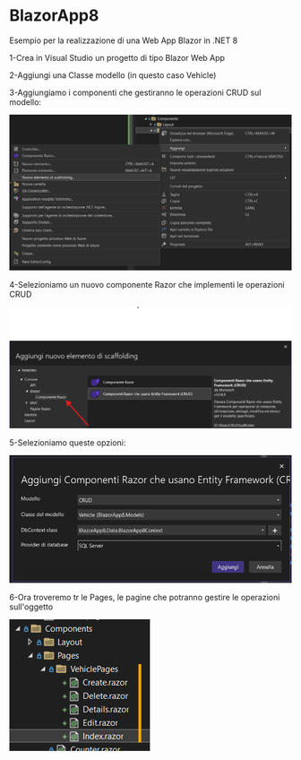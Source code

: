 # BlazorApp8

Esempio per la realizzazione di una Web App Blazor in .NET 8

1-Crea in Visual Studio un progetto di tipo Blazor Web App

2-Aggiungi una Classe modello (in questo caso Vehicle)

3-Aggiungiamo i componenti che gestiranno le operazioni CRUD sul modello:

![Logo](https://github.com/ale77x/BlazorApp8/raw/master/Docs/Screenshot_1.png)

4-Selezioniamo un nuovo componente Razor che implementi le operazioni CRUD

![Logo](https://github.com/ale77x/BlazorApp8/raw/master/Docs/Screenshot_2.png)

5-Selezioniamo queste opzioni:

![Logo](https://github.com/ale77x/BlazorApp8/raw/master/Docs/Screenshot_3.png)

6-Ora troveremo tr le Pages, le pagine che potranno gestire le operazioni sull'oggetto

![Logo](https://github.com/ale77x/BlazorApp8/raw/master/Docs/Screenshot_4.png)

